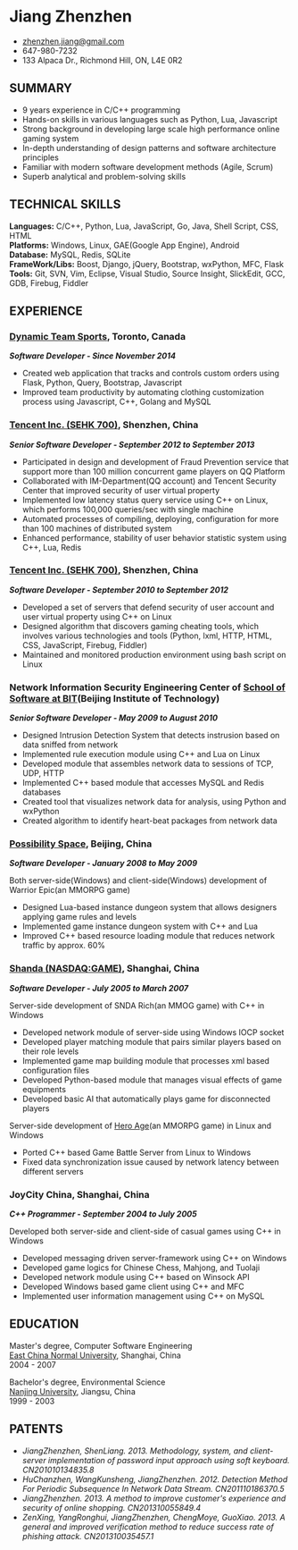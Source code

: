 ---
---
# Jiang Zhenzhen

 * <zhenzhen.jiang@gmail.com>
 * 647-980-7232
 * 133 Alpaca Dr., Richmond Hill, ON, L4E 0R2

## SUMMARY
* 9 years experience in C/C++ programming
* Hands-on skills in various languages such as Python, Lua, Javascript
* Strong background in developing large scale high performance online gaming system
* In-depth understanding of design patterns and software architecture principles
* Familiar with modern software development methods (Agile, Scrum)
* Superb analytical and problem-solving skills

## TECHNICAL SKILLS

**Languages:**
C/C++, Python, Lua, JavaScript, Go, Java, Shell Script, CSS, HTML  
**Platforms:**
Windows, Linux, GAE(Google App Engine), Android  
**Database:**
MySQL, Redis, SQLite  
**FrameWork/Libs:**
Boost, Django, jQuery, Bootstrap, wxPython, MFC, Flask   
**Tools:**
Git, SVN, Vim, Eclipse, Visual Studio, Source Insight, SlickEdit, GCC, GDB, Firebug, Fiddler 

## EXPERIENCE

### [Dynamic Team Sports](http://dynamicteamsports.com/), Toronto, Canada
_**Software Developer - Since November 2014**_ 

* Created web application that tracks and controls custom orders using Flask, Python, Query, Bootstrap, Javascript
* Improved team productivity by automating clothing customization process using Javascript, C++, Golang and MySQL

### [Tencent Inc. (SEHK 700)](http://www.linkedin.com/company/tencent), Shenzhen, China
_**Senior Software Developer - September 2012 to September 2013**_  

* Participated in design and development of Fraud Prevention service that support more than 100 million concurrent game players on QQ Platform
* Collaborated with IM-Department(QQ account) and Tencent Security Center that improved security of user virtual property
* Implemented low latency status query service using C++ on Linux, which performs 100,000 queries/sec with single machine
* Automated processes of compiling, deploying, configuration for more than 100 machines of distributed system
* Enhanced performance, stability of user behavior statistic system using C++, Lua, Redis

### [Tencent Inc. (SEHK 700)](http://www.linkedin.com/company/tencent), Shenzhen, China
_**Software Developer - September 2010 to September 2012**_  

* Developed a set of servers that defend security of user account and user virtual property using C++ on Linux
* Designed algorithm that discovers gaming cheating tools, which involves various technologies and tools (Python, lxml, HTTP, HTML, CSS, JavaScript, Firebug, Fiddler)
* Maintained and monitored production environment using bash script on Linux

 
### Network Information Security Engineering Center of [School of Software at BIT](http://ss.bit.edu.cn/HomeWeb/Index/English.html)(Beijing Institute of Technology)
_**Senior Software Developer - May 2009 to August 2010**_  

* Designed Intrusion Detection System that detects instrusion based on data sniffed from network
* Implemented rule execution module using C++ and Lua on Linux
* Developed module that assembles network data to sessions of TCP, UDP, HTTP
* Implemented C++ based module that accesses MySQL and Redis databases
* Created tool that visualizes network data for analysis, using Python and wxPython
* Created algorithm to identify heart-beat packages from network data

  
### [Possibility Space](http://www.linkedin.com/company/possibility-space), Beijing, China
_**Software Developer - January 2008 to May 2009**_  

Both server-side(Windows) and client-side(Windows) development of Warrior Epic(an MMORPG game)

* Designed Lua-based instance dungeon system that allows designers applying game rules and levels
* Implemented game instance dungeon system with C++ and Lua
* Improved C++ based resource loading module that reduces network traffic by approx. 60%

### [Shanda (NASDAQ:GAME)](http://www.shandagames.com/us-en/index.html), Shanghai, China
_**Software Developer - July 2005 to March 2007**_

Server-side development of SNDA Rich(an MMOG game) with C++ in Windows

* Developed network module of server-side using Windows IOCP socket
* Developed player matching module that pairs similar players based on their role levels
* Implemented game map building module that processes xml based configuration files
* Developed Python-based module that manages visual effects of game equipments
* Developed basic AI that automatically plays game for disconnected players

Server-side development of [Hero Age](http://xyx.sdo.com/web4/guide/guide.asp)(an MMORPG game) in Linux and Windows

* Ported C++ based Game Battle Server from Linux to Windows
* Fixed data synchronization issue caused by network latency between different servers
 
### JoyCity China, Shanghai, China
_**C++ Programmer - September 2004 to July 2005**_

Developed both server-side and client-side of casual games using C++ in Windows  

* Developed messaging driven server-framework using C++ on Windows
* Developed game logics for Chinese Chess, Mahjong, and Tuolaji
* Developed network module using C++ based on Winsock API
* Developed Windows based game client using C++ and MFC 
* Implemented user information management using C++ on MySQL

## EDUCATION
Master's degree, Computer Software Engineering  
[East China Normal University](http://english.ecnu.edu.cn/), Shanghai, China  
2004 - 2007  

Bachelor's degree, Environmental Science  
[Nanjing University](http://www.nju.edu.cn/html/eng), Jiangsu, China  
1999 - 2003

## PATENTS

* _JiangZhenzhen, ShenLiang. 2013. Methodology, system, and client-server implementation of password input approach using soft keyboard. CN201010134835.8_
* _HuChanzhen, WangKunsheng, JiangZhenzhen. 2012. Detection Method For Periodic Subsequence In Network Data Stream. CN201110186370.5_
* _JiangZhenzhen. 2013. A method to improve customer's experience and security of online shopping. CN201310055849.4_
* _ZenXing, YangRonghui, JiangZhenzhen, ChengMoye, GuoXiao. 2013. A general and improved verification method to reduce success rate of phishing attack. CN201310035457.1_
